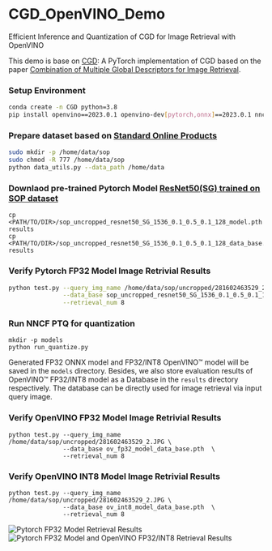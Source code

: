 # CGD_OpenVINO_Demo
Efficient Inference and Quantization of CGD for Image Retrieval with OpenVINO

This demo is base on [CGD](https://github.com/leftthomas/CGD/tree/master): A PyTorch implementation of CGD based on the paper [Combination of Multiple Global Descriptors for Image Retrieval](https://arxiv.org/abs/1903.10663v3).

### Setup Environment
```bash 
conda create -n CGD python=3.8
pip install openvino==2023.0.1 openvino-dev[pytorch,onnx]==2023.0.1 nncf==2.5.0 torch==2.0.1
```

### Prepare dataset based on [Standard Online Products](http://cvgl.stanford.edu/projects/lifted_struct)
```bash
sudo mkdir -p /home/data/sop
sudo chmod -R 777 /home/data/sop
python data_utils.py --data_path /home/data
```

### Downlaod pre-trained Pytorch Model [ResNet50(SG) trained on SOP dataset](https://github.com/leftthomas/CGD/tree/master#sop)
```
cp <PATH/TO/DIR>/sop_uncropped_resnet50_SG_1536_0.1_0.5_0.1_128_model.pth results
cp <PATH/TO/DIR>/sop_uncropped_resnet50_SG_1536_0.1_0.5_0.1_128_data_base.pth results
```

### Verify Pytorch FP32 Model Image Retrivial Results
```bash 
python test.py --query_img_name /home/data/sop/uncropped/281602463529_2.JPG \
               --data_base sop_uncropped_resnet50_SG_1536_0.1_0.5_0.1_128_data_base.pth  \
               --retrieval_num 8
```
### Run NNCF PTQ for quantization
```
mkdir -p models
python run_quantize.py
```
Generated FP32 ONNX model and FP32/INT8 OpenVINO™ model will be saved in the `models` directory. Besides, we also store evaluation results of OpenVINO™ FP32/INT8 model as a Database in the `results` directory respectively. The database can be directly used for image retrieval via input query image.

### Verify OpenVINO FP32 Model Image Retrivial Results
```
python test.py --query_img_name /home/data/sop/uncropped/281602463529_2.JPG \
               --data_base ov_fp32_model_data_base.pth  \
               --retrieval_num 8
```

### Verify OpenVINO INT8 Model Image Retrivial Results
```
python test.py --query_img_name /home/data/sop/uncropped/281602463529_2.JPG \
               --data_base ov_int8_model_data_base.pth  \
               --retrieval_num 8
```

![Pytorch FP32 Model Retrieval Results](results/pytorch_retrieval_result.png)
![Pytorch FP32 Model and OpenVINO FP32/INT8 Retrieval Results](results/pytorch_openvino_retrieval_result.png)

